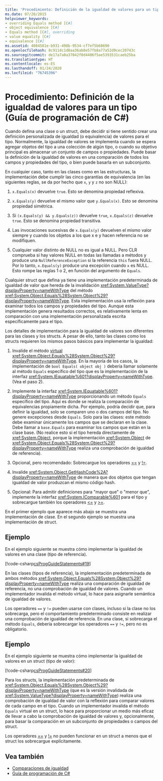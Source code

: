 ```yaml
---
title: 'Procedimiento: Definición de la igualdad de valores para un tipo (Guía de programación de C#)'
ms.date: 07/20/2015
helpviewer_keywords:
- overriding Equals method [C#]
- object equivalence [C#]
- Equals method [C#], overriding
- value equality [C#]
- equivalence [C#]
ms.assetid: 4084581e-b931-498b-9534-cf7ef5b68690
ms.openlocfilehash: 8c911dc1d0aa36ab8e57fb8a77a52d9cec20743c
ms.sourcegitcommit: de17a7a0a37042f0d4406f5ae5393531caeb25ba
ms.translationtype: HT
ms.contentlocale: es-ES
ms.lasthandoff: 01/24/2020
ms.locfileid: "76745396"
---
```

# <a name="how-to-define-value-equality-for-a-type-c-programming-guide"></a>Procedimiento: Definición de la igualdad de valores para un tipo (Guía de programación de C#)

Cuando defina una clase o un struct, debe decidir si tiene sentido crear una definición personalizada de igualdad (o equivalencia) de valores para el tipo. Normalmente, la igualdad de valores se implementa cuando se espera agregar objetos del tipo a una colección de algún tipo, o cuando su objetivo principal es almacenar un conjunto de campos o propiedades. Puede basar la definición de la igualdad de valores en una comparación de todos los campos y propiedades del tipo, o bien puede basarla en un subconjunto. 

En cualquier caso, tanto en las clases como en las estructuras, la implementación debe cumplir las cinco garantías de equivalencia (en las siguientes reglas, se da por hecho que `x`, `y` y `z` no son NULL):  
  
1. `x.Equals(x)` devuelve `true`. Esto se denomina propiedad reflexiva.  
  
2. `x.Equals(y)` devuelve el mismo valor que `y.Equals(x)`. Esto se denomina propiedad simétrica.  
  
3. Si `(x.Equals(y) && y.Equals(z))` devuelve `true`, `x.Equals(z)` devuelve `true`. Esto se denomina propiedad transitiva.  
  
4. Las invocaciones sucesivas de `x.Equals(y)` devuelven el mismo valor siempre y cuando los objetos a los que x e y hacen referencia no se modifiquen.  
  
5. Cualquier valor distinto de NULL no es igual a NULL. Pero CLR comprueba si hay valores NULL en todas las llamadas a métodos y produce una `NullReferenceException` si la referencia `this` fuera NULL. Por lo tanto, `x.Equals(y)` produce una excepción cuando `x` es NULL. Esto rompe las reglas 1 o 2, en función del argumento de `Equals`.
 
 Cualquier struct que defina ya tiene una implementación predeterminada de igualdad de valor que hereda de la invalidación <xref:System.ValueType?displayProperty=nameWithType> del método <xref:System.Object.Equals%28System.Object%29?displayProperty=nameWithType>. Esta implementación usa la reflexión para examinar todos los campos y propiedades del tipo. Aunque esta implementación genera resultados correctos, es relativamente lenta en comparación con una implementación personalizada escrita específicamente para el tipo.  
  
 Los detalles de implementación para la igualdad de valores son diferentes para las clases y los structs. A pesar de ello, tanto las clases como los structs requieren los mismos pasos básicos para implementar la igualdad:  
  
1. Invalide el método [virtual](../../language-reference/keywords/virtual.md) <xref:System.Object.Equals%28System.Object%29?displayProperty=nameWithType>. En la mayoría de los casos, la implementación de `bool Equals( object obj )` debería llamar solamente al método `Equals` específico del tipo que es la implementación de la interfaz <xref:System.IEquatable%601?displayProperty=nameWithType>. (Vea el paso 2).  
  
2. Implemente la interfaz <xref:System.IEquatable%601?displayProperty=nameWithType> proporcionando un método `Equals` específico del tipo. Aquí es donde se realiza la comparación de equivalencias propiamente dicha. Por ejemplo, podría decidir que, para definir la igualdad, solo se comparen uno o dos campos del tipo. No genere excepciones desde `Equals`. Solo para las clases: este método debe examinar únicamente los campos que se declaran en la clase. Debe llamar a `base.Equals` para examinar los campos que están en la clase base. (No realice esto si el tipo hereda directamente de <xref:System.Object>, porque la implementación <xref:System.Object> de <xref:System.Object.Equals%28System.Object%29?displayProperty=nameWithType> realiza una comprobación de igualdad de referencia).  
  
3. Opcional, pero recomendado: Sobrecargue los operadores [==](../../language-reference/operators/equality-operators.md#equality-operator-) y [!=](../../language-reference/operators/equality-operators.md#inequality-operator-).  
  
4. Invalide <xref:System.Object.GetHashCode%2A?displayProperty=nameWithType> de manera que dos objetos que tengan igualdad de valor produzcan el mismo código hash.  
  
5. Opcional: Para admitir definiciones para "mayor que" o "menor que", implemente la interfaz <xref:System.IComparable%601> para el tipo y sobrecargue también los operadores [<=](../../language-reference/operators/comparison-operators.md#less-than-or-equal-operator-) y [>=](../../language-reference/operators/comparison-operators.md#greater-than-or-equal-operator-).  
  
 En el primer ejemplo que aparece más abajo se muestra una implementación de clase. En el segundo ejemplo se muestra una implementación de struct.  

## <a name="example"></a>Ejemplo

 En el ejemplo siguiente se muestra cómo implementar la igualdad de valores en una clase (tipo de referencia).  
  
 [!code-csharp[csProgGuideStatements#19](~/samples/snippets/csharp/VS_Snippets_VBCSharp/csProgGuideStatements/CS/Statements.cs#19)]  
  
 En las clases (tipos de referencia), la implementación predeterminada de ambos métodos <xref:System.Object.Equals%28System.Object%29?displayProperty=nameWithType> realiza una comparación de igualdad de referencia, no una comprobación de igualdad de valores. Cuando un implementador invalida el método virtual, lo hace para asignarle semántica de igualdad de valores.  
  
 Los operadores `==` y `!=` pueden usarse con clases, incluso si la clase no los sobrecarga, pero el comportamiento predeterminado consiste en realizar una comprobación de igualdad de referencia. En una clase, si sobrecarga el método `Equals`, debería sobrecargar los operadores `==` y `!=`, pero no es obligatorio.  

## <a name="example"></a>Ejemplo

 En el ejemplo siguiente se muestra cómo implementar la igualdad de valores en un struct (tipo de valor):  
  
 [!code-csharp[csProgGuideStatements#20](~/samples/snippets/csharp/VS_Snippets_VBCSharp/csProgGuideStatements/CS/Statements.cs#20)]  
  
 Para los structs, la implementación predeterminada de <xref:System.Object.Equals%28System.Object%29?displayProperty=nameWithType> (que es la versión invalidada de <xref:System.ValueType?displayProperty=nameWithType>) realiza una comprobación de igualdad de valor con la reflexión para comparar valores de cada campo en el tipo. Cuando un implementador invalida el método `Equals` virtual en un struct, lo hace para proporcionar un medio más eficaz de llevar a cabo la comprobación de igualdad de valores y, opcionalmente, para basar la comparación en un subconjunto de propiedades o campos del struct.  
  
 Los operadores [==](../../language-reference/operators/equality-operators.md#equality-operator-) y [!=](../../language-reference/operators/equality-operators.md#inequality-operator-) no pueden funcionar en un struct a menos que el struct los sobrecargue explícitamente.  
  
## <a name="see-also"></a>Vea también

- [Comparaciones de igualdad](equality-comparisons.md)
- [Guía de programación de C#](../index.md)
